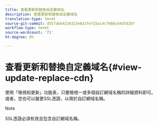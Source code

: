 ```yaml
---
title: 查看更新和替換自定義域名
description: 查看更新和替換自定義域名
translation-type: tm+mt
source-git-commit: d557abb4234322e8a1fef15ac4c7088c64d782bf
workflow-type: tm+mt
source-wordcount: '71'
ht-degree: 0%

---
```



# 查看更新和替換自定義域名{#view-update-replace-cdn}

使用「檢視和更新」功能表，只要檢視一或多個自訂網域名稱的詳細資料即可。
或者，您也可以變更SSL憑證，以用於自訂網域名稱。

>[!NOTE]
>SSL憑證必須有效且包含自訂網域名稱。


